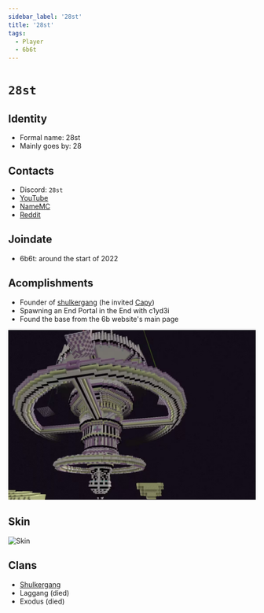 ```yaml
---
sidebar_label: '28st'
title: '28st'
tags:
  - Player
  - 6b6t
---
```


# `28st`

## Identity
* Formal name: 28st
* Mainly goes by: 28

## Contacts
* Discord: `28st`
* [YouTube](https://www.youtube.com/@28sty)
* [NameMC](https://namemc.com/profile/28st.2)
* [Reddit](https://www.reddit.com/user/28st/)

## Joindate
* 6b6t: around the start of 2022

## Acomplishments
* Founder of [shulkergang](../Groups/shulkergang.md) (he invited [Capy](./capy.md))
* Spawning an End Portal in the End with c1yd3i
* Found the base from the 6b website's main page

![base from the 6b website](../../static/img/screenshots/6bwebsitebase.png)

## Skin
![Skin](https://s.namemc.com/3d/skin/body.png?id=58e6a4263496d5c4&model=slim&theta=30&model=classic&theta=30&phi=21&time=90&width=100&height=200)

## Clans
* [Shulkergang](../Groups/shulkergang.md)
* Laggang (died)
* Exodus (died)
